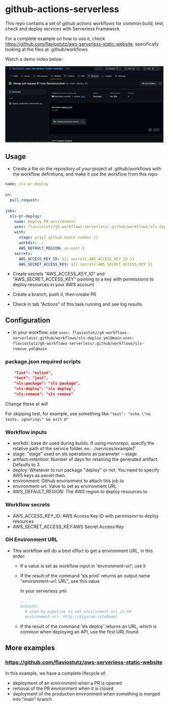 # github-actions-serverless

This repo contains a set of github actions workflows for common build, test, check and deploy services with Serverless Framework

For a complete example on how to use it, check https://github.com/flaviostutz/aws-serverless-static-website, specifically looking at the files at .github/workflows

Watch a demo video below:

[<img src="screenshot.png" width=500 />](https://youtu.be/oe222JeSOsY)

## Usage

* Create a file on the repository of your project at .github/workflows with the workflow definitions, and make it use the workflow from this repo

```yml
name: sls-pr-deploy

on:
  pull_request:

jobs:
  sls-pr-deploy:
    name: Deploy PR environment
    uses: flaviostutz/gh-workflows-serverless/.github/workflows/sls-deploy.yml@main
    with:
      stage: pr${{ github.event.number }}
      workdir: ./
      AWS_DEFAULT_REGION: us-east-1
    secrets:
      AWS_ACCESS_KEY_ID: ${{ secrets.AWS_ACCESS_KEY_ID }}
      AWS_SECRET_ACCESS_KEY: ${{ secrets.AWS_SECRET_ACCESS_KEY }}
```

* Create secrets "AWS_ACCESS_KEY_ID" and "AWS_SECRET_ACCESS_KEY" pointing to a key with permissions to deploy resources in your AWS account

* Create a branch, push it, then create PR

* Check in tab "Actions" of this task running and see log results

## Configuration

* In your workflow, use
```uses: flaviostutz/gh-workflows-serverless/.github/workflows/sls-deploy.yml@main```
```uses: flaviostutz/gh-workflows-serverless/.github/workflows/sls-remove.yml@main```

### package.json required scripts

```json
    "lint": "eslint",
    "test": "jest",
    "sls:package": "sls package",
    "sls:deploy": "sls deploy",
    "sls:remove": "sls remove"
```

Change these at will

For skipping test, for example, use something like
```"test": "echo \"no tests. ignoring\" && exit 0"```

### Workflow inputs

* workdir: base dir used during builds. If using monorepo, specify the relative path of the service folder. ex.: ./services/example1'
* stage: "stage" used on sls operations as parameter --stage
* artifact-retention: Number of days for retaining the generated artifact. Defaults to 3.
* deploy: Whetever to run package "deploy" or not. You need to specify AWS keys as secret then.
* environment: Github environment to attach this job to
* environment-url: Value to set as environment URL
* AWS_DEFAULT_REGION: The AWS region to deploy resources to

### Workflow secrets

* AWS_ACCESS_KEY_ID: AWS Access Key ID with permission to deploy resources
* AWS_SECRET_ACCESS_KEY:AWS Secret Access Key

### GH Environment URL

* This workflow will do a best effort to get a environment URL, in this order:
  * If a value is set as workflow input in 'environment-url', use it
  * If the result of the command 'sls print' returns an output name "environment-url: URL", use this value

    In your serverless.yml

    ```yml
    ...
    outputs:
      # used by pipeline to set environment url in GH
      environment-url: http://${param:siteName}
    ```

  * If the result of the command 'sls deploy' returns an URL, which is common when deploying an API, use the first URL found

## More examples

### https://github.com/flaviostutz/aws-serverless-static-website

In this example, we have a complete lifecycle of:

* deployment of an environment when a PR is opened
* removal of the PR environment when it is closed
* deployment of the production environment when something is merged into "main" branch


